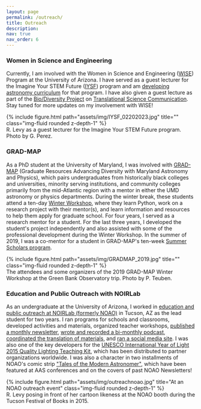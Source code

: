 ```yaml
---
layout: page
permalink: /outreach/
title: Outreach
description: 
nav: true
nav_order: 6
---
```


### Women in Science and Engineering
Currently, I am involved with the Women in Science and Engineering ([WISE](https://wise.arizona.edu/)) Program at the University of Arizona. I have served as a guest lecturer for the Imagine Your STEM Future ([IYSF](https://wise.arizona.edu/imagine-your-stem-future)) program and am [developing astronomy curriculum](https://drive.google.com/drive/folders/1UUYzn8Jej_imQFitYFOTIEtYxPLFBB2p?usp=drive_link) for that program. I have also given a guest lecture as part of the [Bio/Diversity Project](https://wise.arizona.edu/biodiversity-project) on [Translational Science Communication](https://github.com/rclevy/rclevy.github.io/blob/master/assets/pdf/BioDiversity_GuestLecture_TranslationalSciComm_RLevy_20230405.pdf). Stay tuned for more updates on my involvement with WISE!

<div class="col-sm mt-3 mt-md-0">
        {% include figure.html path="assets/img/IYSF_02202023.jpg" title="" class="img-fluid rounded z-depth-1" %}
    </div>
<div class="caption">
    R. Levy as a guest lecturer for the Imagine Your STEM Future program. Photo by G. Perez.
</div>

### GRAD-MAP
As a PhD student at the University of Maryland, I was involved with [GRAD-MAP](http://www.umdgradmap.org) (Graduate Resources Advancing Diversity with Maryland Astronomy and Physics), which pairs undergraduates from historically black colleges and universities, minority serving institutions, and community colleges primarily from the mid-Atlantic region with a mentor in either the UMD astronomy or physics departments. During the winter break, these students attend a ten-day [Winter Workshop](https://www.umdgradmap.org/copy-of-winter-workshop), where they learn Python, work on a research project with their mentor(s), and learn information and resources to help them apply for graduate school. For four years, I served as a research mentor for a student. For the last three years, I developed the student's project independently and also assisted with some of the professional development during the Winter Workshop. In the summer of 2019, I was a co-mentor for a student in GRAD-MAP's ten-week [Summer Scholars program](https://www.umdgradmap.org/summer-scholars-1).

<div class="col-sm mt-3 mt-md-0">
        {% include figure.html path="assets/img/GRADMAP_2019.jpg" title="" class="img-fluid rounded z-depth-1" %}
    </div>
<div class="caption">
    The attendees and some organizers of the 2019 GRAD-MAP Winter Workshop at the Green Bank Observatory trip. Photo by P. Teuben.
</div>

### Education and Public Outreach with NOIRLab
As an undergraduate at the University of Arizona, I worked in [education and public outreach at NOIRLab (formerly NOAO)](https://noirlab.edu/public/products/educational-programs/) in Tucson, AZ as the lead student for two years. I ran programs for schools and classrooms, developed activities and materials, organized teacher workshops, [published a monthly newsletter](https://www.globeatnight.org/news.php), [wrote and recorded a bi-monthly podcast](https://cosmoquest.org/x/365daysofastronomy/category/podcast/globe-at-night-podcast/),  [coordinated the translation of materials](https://www.globeatnight.org/downloads), and [ran a social media site](https://www.facebook.com/GLOBEatNight). I was also one of the key developers for the [UNESCO International Year of Light 2015 Quality Lighting Teaching Kit](https://noirlab.edu/public/products/education/edu001/), which has been distributed to partner organizations worldwide. I was also a character in two installments of NOAO's comic strip ["Tales of the Modern Astronomer"](https://noirlab.edu/public/media/archives/education/pdf/edu003.pdf), which have been featured at AAS conferences and on the covers of past NOAO Newsletters!

<div class="col-sm mt-3 mt-md-0">
        {% include figure.html path="assets/img/outreachnoao.jpg" title="At an NOAO outreach event" class="img-fluid rounded z-depth-1" %}
    </div>
<div class="caption">
    R. Levy posing in front of her cartoon likeness at the NOAO booth during the Tucson Festival of Books in 2015.
</div>
